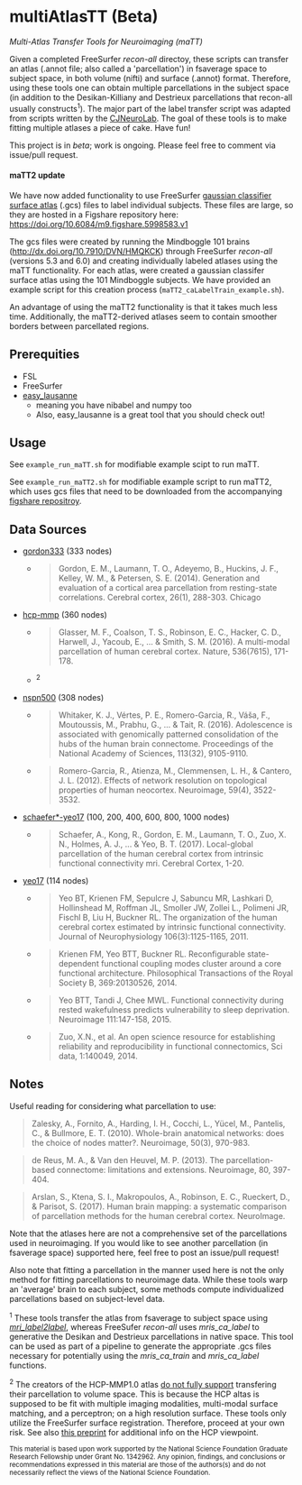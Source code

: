 # multiAtlasTT (Beta)
_Multi-Atlas Transfer Tools for Neuroimaging (maTT)_

Given a completed FreeSurfer _recon-all_ directoy, these scripts can transfer an atlas (.annot file; also called a 'parcellation') in fsaverage space to subject space, in both volume (nifti) and surface (.annot) format. Therefore, using these tools one can obtain multiple parcellations in the subject space (in addition to the Desikan-Killiany and Destrieux parcellations that recon-all usually constructs<sup>1</sup>). The major part of the label transfer script was adapted from scripts written by the [CJNeuroLab](https://cjneurolab.org/2016/11/22/hcp-mmp1-0-volumetric-nifti-masks-in-native-structural-space/). The goal of these tools is to make fitting multiple atlases a piece of cake. Have fun! 

This project is in *beta*; work is ongoing. Please feel free to comment via issue/pull request.

#### maTT2 update
We have now added functionality to use FreeSurfer [gaussian classifier surface atlas](https://surfer.nmr.mgh.harvard.edu/fswiki/SurfaceLabelAtlas) (.gcs) files to label individual subjects. These files are large, so they are hosted in a Figshare repository here: https://doi.org/10.6084/m9.figshare.5998583.v1

The gcs files were created by running the Mindboggle 101 brains (http://dx.doi.org/10.7910/DVN/HMQKCK) through FreeSurfer _recon-all_ (versions 5.3 and 6.0) and creating individually labeled atlases using the maTT functionality. For each atlas, were created a gaussian classifer surface atlas using the 101 Mindboggle subjects. We have provided an example script for this creation process (``maTT2_caLabelTrain_example.sh``).

An advantage of using the maTT2 functionality is that it takes much less time. Additionally, the maTT2-derived atlases seem to contain smoother borders between parcellated regions. 

## Prerequities

* FSL
* FreeSurfer
* [easy_lausanne](https://github.com/mattcieslak/easy_lausanne)
  * meaning you have nibabel and numpy too
  * Also, easy_lausanne is a great tool that you should check out!

## Usage

See ``example_run_maTT.sh`` for modifiable example scipt to run maTT. 

See ``example_run_maTT2.sh`` for modifiable example script to run maTT2, which uses gcs files that need to be downloaded from the accompanying [figshare repositroy](https://doi.org/10.6084/m9.figshare.5998583.v1). 

## Data Sources

* [gordon333](https://mail.nmr.mgh.harvard.edu/pipermail//freesurfer/2017-April/051470.html) (333 nodes)
  * > Gordon, E. M., Laumann, T. O., Adeyemo, B., Huckins, J. F., Kelley, W. M., & Petersen, S. E. (2014). Generation and evaluation of a cortical area parcellation from resting-state correlations. Cerebral cortex, 26(1), 288-303.
Chicago	

* [hcp-mmp](https://figshare.com/articles/HCP-MMP1_0_projected_on_fsaverage/3498446) (360 nodes)
  * > Glasser, M. F., Coalson, T. S., Robinson, E. C., Hacker, C. D., Harwell, J., Yacoub, E., ... & Smith, S. M. (2016). A multi-modal parcellation of human cerebral cortex. Nature, 536(7615), 171-178.
  * <sup>2</sup>
 
* [nspn500](https://github.com/KirstieJane/NSPN_WhitakerVertes_PNAS2016/tree/master/FS_SUBJECTS/fsaverageSubP) (308 nodes)
  * > Whitaker, K. J., Vértes, P. E., Romero-Garcia, R., Váša, F., Moutoussis, M., Prabhu, G., ... & Tait, R. (2016). Adolescence is associated with genomically patterned consolidation of the hubs of the human brain connectome. Proceedings of the National Academy of Sciences, 113(32), 9105-9110.
  * > Romero-Garcia, R., Atienza, M., Clemmensen, L. H., & Cantero, J. L. (2012). Effects of network resolution on topological properties of human neocortex. Neuroimage, 59(4), 3522-3532.

* [schaefer*-yeo17](https://github.com/ThomasYeoLab/CBIG/tree/master/stable_projects/brain_parcellation/Schaefer2018_LocalGlobal) (100, 200, 400, 600, 800, 1000 nodes)
  * > Schaefer, A., Kong, R., Gordon, E. M., Laumann, T. O., Zuo, X. N., Holmes, A. J., ... & Yeo, B. T. (2017). Local-global parcellation of the human cerebral cortex from intrinsic functional connectivity mri. Cerebral Cortex, 1-20.
  
* [yeo17](https://github.com/ThomasYeoLab/CBIG/tree/master/stable_projects/brain_parcellation/Yeo2011_fcMRI_clustering) (114 nodes)
  * > Yeo BT, Krienen FM, Sepulcre J, Sabuncu MR, Lashkari D, Hollinshead M, Roffman JL, Smoller JW, Zollei L., Polimeni JR, Fischl B, Liu H, Buckner RL. The organization of the human cerebral cortex estimated by intrinsic functional connectivity. Journal of Neurophysiology 106(3):1125-1165, 2011.
  * > Krienen FM, Yeo BTT, Buckner RL. Reconfigurable state-dependent functional coupling modes cluster around a core functional architecture. Philosophical Transactions of the Royal Society B, 369:20130526, 2014.
  * > Yeo BTT, Tandi J, Chee MWL. Functional connectivity during rested wakefulness predicts vulnerability to sleep deprivation. Neuroimage 111:147-158, 2015.
  * > Zuo, X.N., et al. An open science resource for establishing reliability and reproducibility in functional connectomics, Sci data, 1:140049, 2014.

## Notes

Useful reading for considering what parcellation to use:
> Zalesky, A., Fornito, A., Harding, I. H., Cocchi, L., Yücel, M., Pantelis, C., & Bullmore, E. T. (2010). Whole-brain anatomical networks: does the choice of nodes matter?. Neuroimage, 50(3), 970-983.

> de Reus, M. A., & Van den Heuvel, M. P. (2013). The parcellation-based connectome: limitations and extensions. Neuroimage, 80, 397-404.

> Arslan, S., Ktena, S. I., Makropoulos, A., Robinson, E. C., Rueckert, D., & Parisot, S. (2017). Human brain mapping: a systematic comparison of parcellation methods for the human cerebral cortex. NeuroImage.

Note that the atlases here are not a comprehensive set of the parcellations used in neuroimaging. If you would like to see another parcellation (in fsaverage space) supported here, feel free to post an issue/pull request! 

Also note that fitting a parcellation in the manner used here is not the only method for fitting parcellations to neuroimage data. While these tools warp an 'average' brain to each subject, some methods compute individualized parcellations based on subject-level data. 

<sup>1</sup> These tools transfer the atlas from fsaverage to subject space using [_mri_label2label_](https://surfer.nmr.mgh.harvard.edu/fswiki/mri_label2label), whereas FreeSufer _recon-all_ uses _mris_ca_label_ to generative the Desikan and Destrieux parcellations in native space. This tool can be used as part of a pipeline to generate the appropriate .gcs files necessary for potentially using the _mris_ca_train_ and _mris_ca_label_ functions.

<sup>2</sup> The creators of the HCP-MMP1.0 atlas [do not fully support](https://www.mail-archive.com/hcp-users@humanconnectome.org/msg03072.html) transfering their parcellation to volume space. This is because the HCP altas is supposed to be fit with multiple imaging modalities, multi-modal surface matching, and a perceptron; on a high resolution surface. These tools only utilize the FreeSurfer surface registration. Therefore, proceed at your own risk. See also [this preprint](https://www.biorxiv.org/content/early/2018/01/29/255620) for additional info on the HCP viewpoint.

<sub> This material is based upon work supported by the National Science Foundation Graduate Research Fellowship under Grant No. 1342962. Any opinion, findings, and conclusions or recommendations expressed in this material are those of the authors(s) and do not necessarily reflect the views of the National Science Foundation. </sub>
